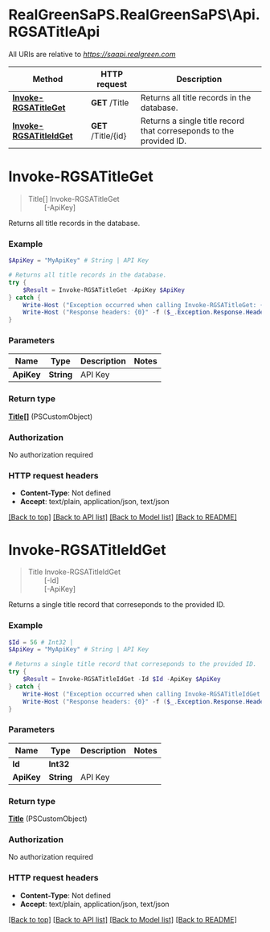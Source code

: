 # RealGreenSaPS.RealGreenSaPS\Api.RGSATitleApi

All URIs are relative to *https://saapi.realgreen.com*

Method | HTTP request | Description
------------- | ------------- | -------------
[**Invoke-RGSATitleGet**](RGSATitleApi.md#Invoke-RGSATitleGet) | **GET** /Title | Returns all title records in the database.
[**Invoke-RGSATitleIdGet**](RGSATitleApi.md#Invoke-RGSATitleIdGet) | **GET** /Title/{id} | Returns a single title record that correseponds to the provided ID.


<a id="Invoke-RGSATitleGet"></a>
# **Invoke-RGSATitleGet**
> Title[] Invoke-RGSATitleGet<br>
> &nbsp;&nbsp;&nbsp;&nbsp;&nbsp;&nbsp;&nbsp;&nbsp;[-ApiKey] <String><br>

Returns all title records in the database.

### Example
```powershell
$ApiKey = "MyApiKey" # String | API Key

# Returns all title records in the database.
try {
    $Result = Invoke-RGSATitleGet -ApiKey $ApiKey
} catch {
    Write-Host ("Exception occurred when calling Invoke-RGSATitleGet: {0}" -f ($_.ErrorDetails | ConvertFrom-Json))
    Write-Host ("Response headers: {0}" -f ($_.Exception.Response.Headers | ConvertTo-Json))
}
```

### Parameters

Name | Type | Description  | Notes
------------- | ------------- | ------------- | -------------
 **ApiKey** | **String**| API Key | 

### Return type

[**Title[]**](Title.md) (PSCustomObject)

### Authorization

No authorization required

### HTTP request headers

 - **Content-Type**: Not defined
 - **Accept**: text/plain, application/json, text/json

[[Back to top]](#) [[Back to API list]](../README.md#documentation-for-api-endpoints) [[Back to Model list]](../README.md#documentation-for-models) [[Back to README]](../README.md)

<a id="Invoke-RGSATitleIdGet"></a>
# **Invoke-RGSATitleIdGet**
> Title Invoke-RGSATitleIdGet<br>
> &nbsp;&nbsp;&nbsp;&nbsp;&nbsp;&nbsp;&nbsp;&nbsp;[-Id] <Int32><br>
> &nbsp;&nbsp;&nbsp;&nbsp;&nbsp;&nbsp;&nbsp;&nbsp;[-ApiKey] <String><br>

Returns a single title record that correseponds to the provided ID.

### Example
```powershell
$Id = 56 # Int32 | 
$ApiKey = "MyApiKey" # String | API Key

# Returns a single title record that correseponds to the provided ID.
try {
    $Result = Invoke-RGSATitleIdGet -Id $Id -ApiKey $ApiKey
} catch {
    Write-Host ("Exception occurred when calling Invoke-RGSATitleIdGet: {0}" -f ($_.ErrorDetails | ConvertFrom-Json))
    Write-Host ("Response headers: {0}" -f ($_.Exception.Response.Headers | ConvertTo-Json))
}
```

### Parameters

Name | Type | Description  | Notes
------------- | ------------- | ------------- | -------------
 **Id** | **Int32**|  | 
 **ApiKey** | **String**| API Key | 

### Return type

[**Title**](Title.md) (PSCustomObject)

### Authorization

No authorization required

### HTTP request headers

 - **Content-Type**: Not defined
 - **Accept**: text/plain, application/json, text/json

[[Back to top]](#) [[Back to API list]](../README.md#documentation-for-api-endpoints) [[Back to Model list]](../README.md#documentation-for-models) [[Back to README]](../README.md)

